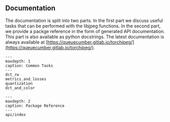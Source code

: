 ```{include} ../../README.md
```

## Documentation

The documentation is split into two parts. In the first part we discuss useful tasks that can be performed with the libjpeg functions. In the second part, we provide a packge reference in the form of generated API documentation. This part is also available as python docstrings. The latest documentation is always available at [https://queuecumber.gitlab.io/torchjpeg/](https://queuecumber.gitlab.io/torchjpeg/).

```{toctree}
---
maxdepth: 1
caption: Common Tasks
---
dct_rw
metrics_and_losses
quantization
dct_and_color
```

```{toctree}
---
maxdepth: 2 
caption: Package Reference
---
api/index
```